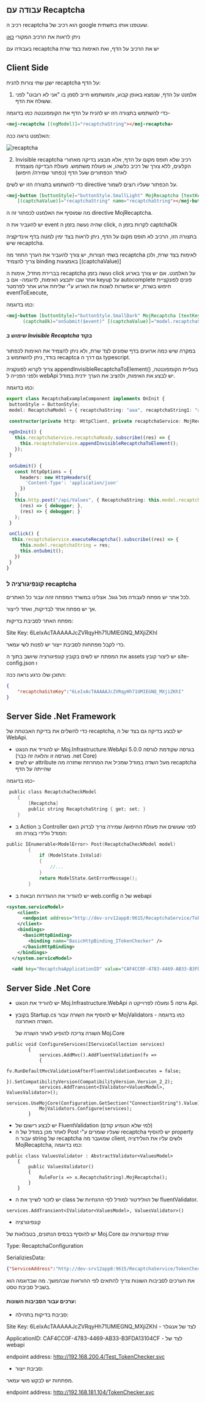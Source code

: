## עבודה עם Recaptcha

רכיב ה recaptcha הוא רכיב של google שעטפנו אותו בתשתית.

ניתן לראות את הרכיב המקורי [כאן](https://developers.google.com/recaptcha/intro)

בעבודה עם recaptcha יש את הרכיב על הדף, ואת האימות בצד שרת

## Client Side

ישנן שתי צורות להניח recaptcha על הדף:

1. אלמנט על הדף, שנמצא באופן קבוע, והמשתמש חייב לסמן בו "אני לא רובוט" לפני ששולח את הדף.

כדי להשתמש בתצורה הזו יש להניח על הדף את הקומפוננטה כמו בדוגמה-

```html
<moj-recaptcha [(ngModel)]="recaptchaString"></moj-recaptcha>
```

האלמנט נראה ככה:

![recaptcha](../screenshots/recaptcha.png)


2.  Invisible recaptcha
רכיב שלא תופס מקום על הדף, אלא מבצע בדיקה מאחורי הקלעים, ללא צורך של רכיב כלשהו, או פעולת משתמש. פעולת הבדיקה מוצמדת לאחד הכפתורים שעל הדף (כפתור שמירה/ חיפוש)

כדי להשתמש בתצורה הזו יש לשים directive על הכפתור שעליו רוצים לשמור.

```html
<moj-button [buttonStyle]="buttonStyle.SmallLight" MojRecaptcha [textKey]="'MojTexts.cancel'" (captchaOk)="onSubmit($event)" 
    [(captchaValue)]="recaptchaString" name="recaptchaString"></moj-button>
```
מה שמוסיף את האלמנט לכפתור זה ה directive MojRecaptcha.

יש להעביר את ה event שהיה נעשה בזמן ה click, לקרות בזמן ה captchaOk

בתצורה הזו, הרכיב לא תופס מקום על הדף, ניתן לראות בצד ימין למטה בדף אינדיקציה שיש recaptcha.

בשתי הצורות, יש צורך להעביר את הערך החוזר מה recaptcha לאימות בצד שרת, ולכן צריך להצמיד binding באמצעות [(captchaValue)]

בברירת מחדל, אימות ה recaptcha נעשה בזמן click על האלמנט. אם יש צורך בארוע אחר שבו יתבצע האימות, לדוגמה- אם ב keyup על autocomplete פונים לפונקציית חיפוש בשרת,
יש אפשרות לשנות את הארוע ע"י שליחת ארוע אחר לפרמטר eventToExecute,

כמו בדוגמה:

```html
<moj-button [buttonStyle]="buttonStyle.SmallDark" MojRecaptcha [textKey]="'MojTexts.cancel'" [eventToExecute]="'dblclick'"
      (captchaOk)="onSubmit($event)" [(captchaValue)]="model.recaptchaString" name="recaptchaString"></moj-button>
```
 ##### שימוש ב Invisible Recaptcha בקוד
 במקרה שיש כמה ארועים בדף שפונים לצד שרת, ולא ניתן להצמיד את האימות לכפתור בודד, ניתן להשתמש ב recaptca גם דרך ה typescript.

 צריך לקרוא לפונקציה appendInvisibleRecaptchaToElement() בעליית הקומפוננטה, 
 ולפני הפנייה ל webApi יש לבצע את האימות, ולהציב את הערך ידנית במודל.

 כמו בדוגמה:
 ```typescript
export class RecaptchaExampleComponent implements OnInit {
  buttonStyle = ButtonStyle;
  model: RecaptchaModel = { recaptchaString: "aaa", recaptchaString1: "aaa" };

  constructor(private http: HttpClient, private recaptchaService: MojRecaptchaService) { }

  ngOnInit() {
    this.recaptchaService.recaptchaReady.subscribe((res) => {
      this.recaptchaService.appendInvisibleRecaptchaToElement();
    });
  }

  onSubmit() {
    const httpOptions = {
      headers: new HttpHeaders({
        'Content-Type': 'application/json'
      })
    };
    this.http.post("/api/Values", { RecaptchaString: this.model.recaptchaString }, httpOptions).subscribe(
      (res) => { debugger; },
      (res) => { debugger; }
    );
  }

  onClick() {
   this.recaptchaService.executeRecaptcha().subscribe((res) => {
      this.model.recaptchaString = res;
      this.onSubmit();
    })
  }
}
 ```

### קונפיגורציה ל recaptcha
לכל אתר יש מפתח לעבודה מול גוגל. אצלינו במשרד המפתח זהה עבור כל האתרים.

אך יש מפתח אחד לבדיקות, ואחד לייצור.

מפתח האתר לסביבת בדיקות:

Site Key: 6LeIxAcTAAAAAJcZVRqyHh71UMIEGNQ_MXjiZKhI

כדי לקבל מפתחות לסביבת ייצור יש לפנות לשי עמאר.

את המפתח יש לשים בקובץ קונפיגורציה שיושב בתוך ה assets
יש ליצור קובץ site-config.json ו

התוכן שלו כרגע נראה ככה:

```json
{
    "recaptchaSiteKey":"6LeIxAcTAAAAAJcZVRqyHh71UMIEGNQ_MXjiZKhI"
}
```

## Server Side .Net Framework

כדי להשלים את בדיקת האבטחה של recaptcha, יש לבצע בדיקה גם בצד של ה WebApi.

* יש להוריד את הנוגט Moj.Infrastructure.WebApi בגרסה שקודמת לגרסה 5.0.0 (מגרסה זו והלאה זה כבר .net Core)
* יש לשים attribute מעל השדה במודל שמכיל את המחרוזת שחזרה מה recaptcha שהייתה על הדף

 כמו בדוגמה-
```c
 public class RecaptchaCheckModel
    {
        [Recaptcha]
        public string RecaptchaString { get; set; }
    }
```
* ב Action ב Controller לפני שעושים את פעולת החיפוש/ שמירה צריך לבדוק האם המודל וולידי בצורה הזו:
```c
public IEnumerable<ModelError> Post(RecaptchaCheckModel model)
        {
            if (ModelState.IsValid)
            {
                //...
            }
            return ModelState.GetErrorMessage();
        }
```
* יש להגדיר את ההגדרות הבאות ב web.config של ה webapi

```xml
<system.serviceModel>
    <client>
      <endpoint address="http://dev-srv12app8:9615/RecaptchaService/TokenChecker.svc?singleWsdl" binding="basicHttpBinding" bindingConfiguration="BasicHttpBinding_ITokenChecker" contract="ITokenChecker" name="BasicHttpBinding_ITokenChecker" />
    </client>
    <bindings>
      <basicHttpBinding>
        <binding name="BasicHttpBinding_ITokenChecker" />
      </basicHttpBinding>
    </bindings>
  </system.serviceModel>

  <add key="RecaptchaApplicationID" value="CAF4CC0F-4783-4469-AB33-B3FDA13104CF" />
  ```

  ## Server Side .Net Core

  * יש להוריד את הנוגט Moj.Infrastructure.WebApi גרסה 5 ומעלה לפרוייקט ה Api.
  * בקובץ Startup.cs יש להוסיף את השורה עבור MojValidators כמו בדוגמה - השורה האחרונה.
  
    השורה צריכה להופיע לאחר השורה של Moj.Core
```
public void ConfigureServices(IServiceCollection services)
        {
            services.AddMvc().AddFluentValidation(fv =>
            {
                fv.RunDefaultMvcValidationAfterFluentValidationExecutes = false;
            }).SetCompatibilityVersion(CompatibilityVersion.Version_2_2);
            services.AddTransient<IValidator<ValuesModel>, ValuesValidator>();
            services.UseMojCore(Configuration.GetSection("ConnectionString").Value);
            MojValidators.Configure(services);
        }
```
* יש לבצע רישום של FluentValidation (למי שלא הטמיע קודם)
* לאחר מכן במודל של ה Post שעליו שומרים ע"י recaptcha יש להוסיף property עבור ה string של recaptcha שמועבר מה client, ולשים עליו את הוולידציה MojRecaptcha, כמו בדוגמה:
```
public class ValuesValidator : AbstractValidator<ValuesModel>
    {
        public ValuesValidator()
        {
            RuleFor(x => x.RecaptchaString).MojRecaptcha();
        }
    }
```
* יש לזכור לשייך את ה class של הוולידטור למודל לפי ההנחיות של fluentValidator.

```
services.AddTransient<IValidator<ValuesModel>, ValuesValidator>()
```

* קונפיגורציה

יש להוסיף בבסיס הנתונים, בטבלאות של Moj.Core שורת קונפיגורציה עם 

Type: RecaptchaConfiguration

SerializiesData:
```json
{"ServiceAddress":"http://dev-srv12app8:9615/RecaptchaService/TokenChecker.svc","ApplicationID":"CAF4CC0F-4783-4469-AB33-B3FDA13104CF"}
```

את הערכים לסביבות השונות צריך להתאים לפי ההוראות שבהמשך. מה שבדוגמה הוא בשביל סביבת טסט.

  #### ערכים עבור הסביבות השונות:
* סביבת בדיקות בתהילה:

Site Key: 6LeIxAcTAAAAAJcZVRqyHh71UMIEGNQ_MXjiZKhI - לצד של אנגולר

ApplicationID: CAF4CC0F-4783-4469-AB33-B3FDA13104CF - לצד של webapi

endpoint address: http://192.168.200.4/Test_TokenChecker.svc

* סביבת ייצור:

מפתחות יש לבקש משי עמאר.

endpoint address: http://192.168.181.104/TokenChecker.svc
